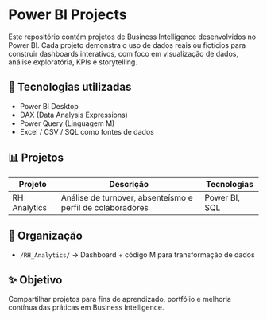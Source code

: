 # Power BI Projects

Este repositório contém projetos de Business Intelligence desenvolvidos no Power BI. Cada projeto demonstra o uso de dados reais ou fictícios para construir dashboards interativos, com foco em visualização de dados, análise exploratória, KPIs e storytelling.

## 🧠 Tecnologias utilizadas
- Power BI Desktop
- DAX (Data Analysis Expressions)
- Power Query (Linguagem M)
- Excel / CSV / SQL como fontes de dados

## 📊 Projetos

| Projeto | Descrição | Tecnologias |
|--------|-----------|-------------|
| RH Analytics | Análise de turnover, absenteísmo e perfil de colaboradores | Power BI, SQL |

## 📁 Organização
- `/RH_Analytics/` → Dashboard + código M para transformação de dados

## ✨ Objetivo

Compartilhar projetos para fins de aprendizado, portfólio e melhoria contínua das práticas em Business Intelligence.

